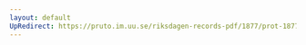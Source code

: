 ```yaml
---
layout: default
UpRedirect: https://pruto.im.uu.se/riksdagen-records-pdf/1877/prot-1877--fk--001/prot-1877--fk--001_008.pdf
---
```

